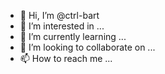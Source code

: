 - 👋 Hi, I’m @ctrl-bart
- 👀 I’m interested in ...
- 🌱 I’m currently learning ...
- 💞️ I’m looking to collaborate on ...
- 📫 How to reach me ...

<!---
ctrl-bart/ctrl-bart is a ✨ special ✨ repository because its `README.md` (this file) appears on your GitHub profile.
You can click the Preview link to take a look at your changes.
--->
